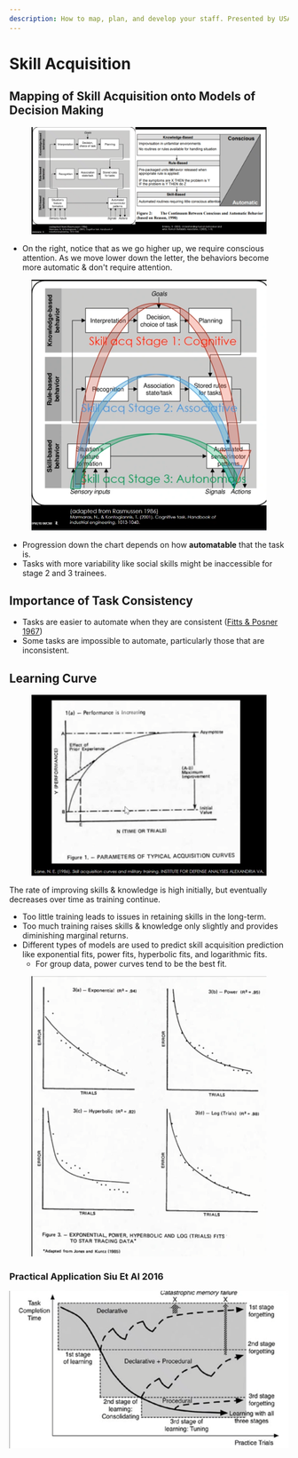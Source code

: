 ```yaml
---
description: How to map, plan, and develop your staff. Presented by USAF Kent Etherton
---
```


# Skill Acquisition

## Mapping of Skill Acquisition onto Models of Decision Making

<figure><img src="../.gitbook/assets/image (10) (2).png" alt=""><figcaption></figcaption></figure>

* On the right, notice that as we go higher up, we require conscious attention. As we move lower down the letter, the behaviors become more automatic & don't require attention.

<figure><img src="../.gitbook/assets/image (12) (1).png" alt=""><figcaption></figcaption></figure>

* Progression down the chart depends on how **automatable** that the task is.&#x20;
* Tasks with more variability like social skills might be inaccessible for stage 2 and 3 trainees.

## Importance of Task Consistency

* Tasks are easier to automate when they are consistent ([Fitts & Posner 1967](https://www.researchgate.net/publication/233446680\_The\_role\_of\_working\_memory\_in\_sport))
* Some tasks are impossible to automate, particularly those that are inconsistent.

## Learning Curve

<figure><img src="../.gitbook/assets/image (7) (2).png" alt=""><figcaption></figcaption></figure>

The rate of improving skills & knowledge is high initially, but eventually decreases over time as training continue.

* Too little training leads to issues in retaining skills in the long-term.
* Too much training raises skills & knowledge only slightly and provides diminishing marginal returns.
* Different types of models are used to predict skill acquisition prediction like exponential fits, power fits, hyperbolic fits, and logarithmic fits.&#x20;
  * For group data, power curves tend to be the best fit.&#x20;

<figure><img src="../.gitbook/assets/image (4) (1) (1) (1).png" alt=""><figcaption></figcaption></figure>

### Practical Application Siu Et Al 2016



![](<../.gitbook/assets/image (5) (1) (1).png>)



